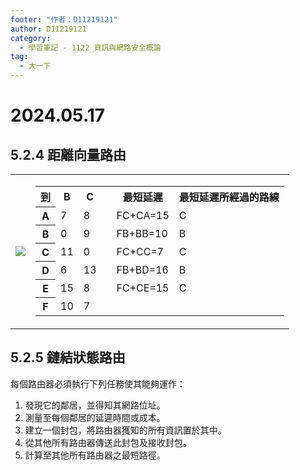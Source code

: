 ```yaml
---
footer: "作者：D11219121"
author: D11219121
category:
  - 學習筆記 - 1122_資訊與網路安全概論
tag:
  - 大一下
---
```


# 2024.05.17

## 5.2.4 距離向量路由

<table>
  <tr>
    <td><img src="/studing/information-and-network-security/2024.05.17/0.png" /></td>
    <td>
      <table>
        <tr>
          <th>到</th>
          <th>B</th>
          <th>C</th>
          <th rowspan="6"></th>
          <th>最短延遲</th>
          <th>最短延遲所經過的路線</th>
        </tr>
        <tr>
          <th>A</th>
          <td>7</td>
          <td>8</td>
          <td>FC+CA=15</td>
          <td>C</td>
        </tr>
        <tr>
          <th>B</th>
          <td>0</td>
          <td>9</td>
          <td>FB+BB=10</td>
          <td>B</td>
        </tr>
        <tr>
          <th>C</th>
          <td>11</td>
          <td>0</td>
          <td>FC+CC=7</td>
          <td>C</td>
        </tr>
        <tr>
          <th>D</th>
          <td>6</td>
          <td>13</td>
          <td>FB+BD=16</td>
          <td>B</td>
        </tr>
        <tr>
          <th>E</th>
          <td>15</td>
          <td>8</td>
          <td>FC+CE=15</td>
          <td>C</td>
        </tr>
        <tr>
          <th>F</th>
          <td>10</td>
          <td>7</td>
          <td colspan="3"></td>
        </tr>
      </table>
    </td>
  </tr>
</table>

## 5.2.5 鏈結狀態路由

每個路由器必須執行下列任務使其能夠運作：

1. 發現它的鄰居，並得知其網路位址。
2. 測量至每個鄰居的延遲時間或成本。
3. 建立一個封包，將路由器獲知的所有資訊置於其中。
4. 從其他所有路由器傳送此封包及接收封包。
5. 計算至其他所有路由器之最短路徑。
